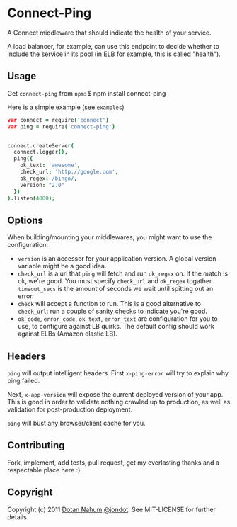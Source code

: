 # Connect-Ping
A Connect middleware that should indicate the health of your service.

A load balancer, for example, can use this endpoint to decide whether
to include the service in its pool (in ELB for example, this is called "health").

## Usage
Get `connect-ping` from `npm`:
  $ npm install connect-ping

Here is a simple example (see `examples`)

```coffeescript
var connect = require('connect')
var ping = require('connect-ping')


connect.createServer(
  connect.logger(),
  ping({
    ok_text: 'awesome',
    check_url: 'http://google.com',
    ok_regex: /bingo/,
    version: "2.0"
  })
).listen(4000);
```

## Options

When building/mounting your middlewares, you might want to use the
configuration:

* `version` is an accessor for your application version. A global
  version variable might be a good idea.
* `check_url` is a url that `ping` will fetch and run `ok_regex` on. If
  the match is ok, we're good. You must specify `check_url` and
`ok_regex` togather. `timeout_secs` is the amount of seconds we wait
until spitting out an error.
* `check` will accept a function to run. This is a good alternative to
  `check_url`: run a couple of sanity checks to indicate you're good.
* `ok_code`, `error_code`, `ok_text`, `error_text` are configuration for
  you to use, to configure against LB quirks. The default config should
work against ELBs (Amazon elastic LB).

## Headers

`ping` will output intelligent headers. First `x-ping-error` will try to
explain why ping failed.  

Next, `x-app-version` will expose the current deployed version of your
app. This is good in order to validate nothing crawled up to production,
as well as validation for post-production deployment.  

`ping` will bust any browser/client cache for you.


## Contributing

Fork, implement, add tests, pull request, get my everlasting thanks and a respectable place here :).


## Copyright

Copyright (c) 2011 [Dotan Nahum](http://gplus.to/dotan) [@jondot](http://twitter.com/jondot). See MIT-LICENSE for further details.



